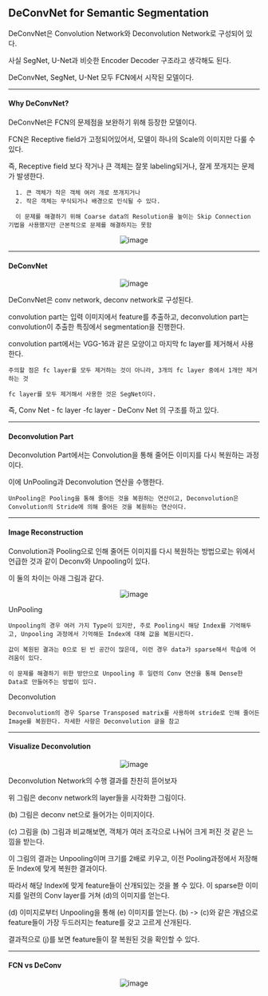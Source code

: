 ## DeConvNet for Semantic Segmentation

  DeConvNet은 Convolution Network와 Deconvolution Network로 구성되어 있다.
  
  사실 SegNet, U-Net과 비슷한 Encoder Decoder 구조라고 생각해도 된다. 
  
  DeConvNet, SegNet, U-Net 모두 FCN에서 시작된 모델이다.
  
  ---
  
  #### Why DeConvNet?

  DeConvNet은 FCN의 문제점을 보완하기 위해 등장한 모델이다. 

  FCN은 Receptive field가 고정되어있어서, 모델이 하나의 Scale의 이미지만 다룰 수 있다. 
  
  즉, Receptive field 보다 작거나 큰 객체는 잘못 labeling되거나, 잘게 쪼개지는 문제가 발생한다. 
  
      1. 큰 객체가 작은 객체 여러 개로 쪼개지거나
      2. 작은 객체는 무식되거나 배경으로 인식될 수 있다.
      
      이 문제를 해결하기 위해 Coarse data의 Resolution을 높이는 Skip Connection 기법을 사용했지만 근본적으로 문제를 해결하지는 못함       

<div align=center>

![image](https://user-images.githubusercontent.com/59076451/130635553-9cac87a4-33c1-4ba8-971e-70333f6ea9ea.png)

</div>

---

#### DeConvNet

<div align=center>

![image](https://user-images.githubusercontent.com/59076451/130645127-02a9e9c8-3130-40a5-a81e-5acea562679e.png)
  
</div>

DeConvNet은 conv network, deconv network로 구성된다. 

convolution part는 입력 이미지에서 feature를 추출하고, deconvolution part는 convolution이 추출한 특징에서 segmentation을 진행한다. 

convolution part에서는 VGG-16과 같은 모양이고 마지막 fc layer를 제거해서 사용한다. 

    주의할 점은 fc layer를 모두 제거하는 것이 아니라, 3개의 fc layer 중에서 1개만 제거하는 것
    
    fc layer를 모두 제거해서 사용한 것은 SegNet이다.
    
즉, Conv Net - fc layer -fc layer - DeConv Net 의 구조를 하고 있다. 

---

#### Deconvolution Part

Deconvolution Part에서는 Convolution을 통해 줄어든 이미지를 다시 복원하는 과정이다.

이에 UnPooling과 Deconvolution 연산을 수행한다.

    UnPooling은 Pooling을 통해 줄어든 것을 복원하는 연산이고, Deconvolution은 Convolution의 Stride에 의해 줄어든 것을 복원하는 연산이다.
    
---    
    
#### Image Reconstruction 


Convolution과 Pooling으로 인해 줄어든 이미지를 다시 복원하는 방법으로는 위에서 언급한 것과 같이 Deconv와 Unpooling이 있다. 

이 둘의 차이는 아래 그림과 같다.

<div align=center>
  
![image](https://user-images.githubusercontent.com/59076451/130649256-d98e5538-309f-49a5-b439-d8ffe3c63b4d.png)
    
</div>  

UnPooling 

    Unpooling의 경우 여러 가지 Type이 있지만, 주로 Pooling시 해당 Index를 기억해두고, Unpooling 과정에서 기억해둔 Index에 대해 값을 복원시킨다.

    값이 복원된 결과는 0으로 된 빈 공간이 많은데, 이런 경우 data가 sparse해서 학습에 어려움이 있다. 

    이 문제를 해결하기 위한 방안으로 Unpooling 후 일련의 Conv 연산을 통해 Dense한 Data로 만들어주는 방법이 있다. 

Deconvolution 

    Deconvolution의 경우 Sparse Transposed matrix를 사용하여 stride로 인해 줄어든 Image를 복원한다. 자세한 사항은 Deconvolution 글을 참고 

---

#### Visualize Deconvolution 


<div align=center>    
  
![image](https://user-images.githubusercontent.com/59076451/130651193-4f5ba9f0-f6ce-45ca-8b53-42da5d92a7fe.png)

</div>  

Deconvolution Network의 수행 결과를 찬찬히 뜯어보자

위 그림은 deconv network의 layer들을 시각화한 그림이다. 

(b) 그림은 deconv net으로 들어가는 이미지이다. 

(c) 그림을 (b) 그림과 비교해보면, 객체가 여러 조각으로 나눠어 크게 퍼진 것 같은 느낌을 받는다.

이 그림의 결과는 Unpooling이며 크기를 2배로 키우고, 이전 Pooling과정에서 저장해둔 Index에 맞게 복원한 결과이다. 

따라서 해당 Index에 맞게 feature들이 산개되있는 것을 볼 수 있다. 이 sparse한 이미지를 일련의 Conv layer를 거쳐 (d)의 이미지를 얻는다.

(d) 이미지로부터 Unpooling을 통해 (e) 이미지를 얻는다. (b) -> (c)와 같은 개념으로 feature들이 가장 두드러지는 feature를 갖고 고르게 산개된다.

결과적으로 (j)를 보면 feature들이 잘 복원된 것을 확인할 수 있다. 
    
---

#### FCN vs DeConv

<div align=center>

![image](https://user-images.githubusercontent.com/59076451/130652662-1f78870c-affb-4e5a-a4dd-09c1947c3972.png)
  
</div>  
